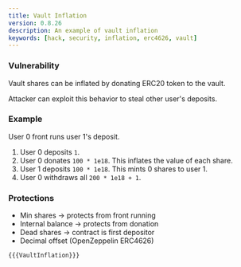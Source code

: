 ```yaml
---
title: Vault Inflation
version: 0.8.26
description: An example of vault inflation
keywords: [hack, security, inflation, erc4626, vault]
---
```


### Vulnerability

Vault shares can be inflated by donating ERC20 token to the vault.

Attacker can exploit this behavior to steal other user's deposits.

### Example

User 0 front runs user 1's deposit.

1. User 0 deposits `1`.
2. User 0 donates `100 * 1e18`. This inflates the value of each share.
3. User 1 deposits `100 * 1e18`. This mints 0 shares to user 1.
4. User 0 withdraws all `200 * 1e18 + 1`.

### Protections

- Min shares -> protects from front running
- Internal balance -> protects from donation
- Dead shares -> contract is first depositor
- Decimal offset (OpenZeppelin ERC4626)

```solidity
{{{VaultInflation}}}
```
